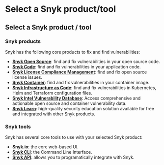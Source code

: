 # Select a Snyk product/tool

## Select a Snyk product / tool

### Snyk products

Snyk has the following core products to fix and find vulnerabilities:

* [**Snyk Open Source**](../../products/snyk-open-source/open-source-basics/): find and fix vulnerabilities in your open source code.
* [**Snyk Code**](../../products/snyk-code/): find and fix vulnerabilities in your application code.
* [**Snyk License Compliance Management**](../../products/snyk-open-source/licenses/): find and fix open source license issues.
* [**Snyk Container**](../../products/snyk-container/): find and fix vulnerabilities in your container image.
* [**Snyk Infrastructure as Code**](../../products/snyk-infrastructure-as-code/): find and fix vulnerabilities in Kubernetes, Helm and Terraform configuration files.
* [**Snyk Intel Vulnerability Database**](https://snyk.io/product/vulnerability-database/): Access comprehensive and actionable open source and container vulnerability data.
* [**Snyk Learn**](https://learn.snyk.io/): high-quality security education solution available for free and integrated with other Snyk products.

### Snyk tools

Snyk has several core tools to use with your selected Snyk product:

* **Snyk.io**: the core web-based UI.
* [**Snyk CLI**](https://docs.snyk.io/snyk-cli): the Command Line Interface.
* [**Snyk API**](https://support.snyk.io/hc/en-us/categories/360000665657-Snyk-API): allows you to programatically integrate with Snyk.

